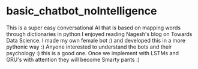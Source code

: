 # basic_chatbot_noIntelligence
This is a super easy conversational AI that is based on mapping words through dictionaries in python
I enjoyed reading Nagesh's blog on Towards Data Science.
I made my own female bot :) and developed this in a more pythonic way :)
Anyone interested to understand the bots and their psychology :) this is a good one.
Once we implement with LSTMs and GRU's with attention  they will become Smarty pants :)
